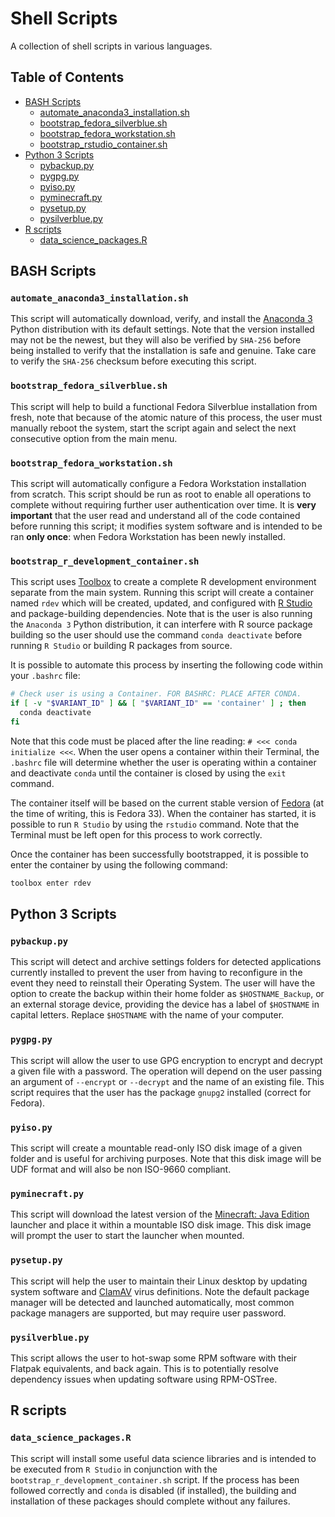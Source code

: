 # Shell Scripts

A collection of shell scripts in various languages.

## Table of Contents

- [BASH Scripts](#bash-scripts)
  - [automate_anaconda3_installation.sh](#automate_anaconda3_installation.sh)
  - [bootstrap_fedora_silverblue.sh](#bootstrap_fedora_silverblue.sh)
  - [bootstrap_fedora_workstation.sh](#bootstrap_fedora_workstation.sh)
  - [bootstrap_rstudio_container.sh](#bootstrap_rstudio_container.sh)
- [Python 3 Scripts](#python-3-scripts)
  - [pybackup.py](#pybackup.py)
  - [pygpg.py](#pygpg.py)
  - [pyiso.py](#pyiso.py)
  - [pyminecraft.py](#pyminecraft.py)
  - [pysetup.py](#pysetup.py)
  - [pysilverblue.py](#pysilverblue.py)
- [R scripts](#r-scripts)
  - [data_science_packages.R](#data_science_packages.R)

## BASH Scripts

### `automate_anaconda3_installation.sh`

This script will automatically download, verify, and install the
[Anaconda 3](https://tinyurl.com/yb6ozrnq) Python distribution with its default
settings. Note that the version installed may not be the newest, but they will
also be verified by `SHA-256` before being installed to verify that the
installation is safe and genuine. Take care to verify the `SHA-256` checksum
before executing this script.

### `bootstrap_fedora_silverblue.sh`

This script will help to build a functional Fedora Silverblue installation from
fresh, note that because of the atomic nature of this process, the user must
manually reboot the system, start the script again and select the next
consecutive option from the main menu.

### `bootstrap_fedora_workstation.sh`

This script will automatically configure a Fedora Workstation installation from
scratch. This script should be run as root to enable all operations to complete
without requiring further user authentication over time. It is
**very important** that the user read and understand all of the code contained
before running this script; it modifies system software and is intended to be
ran **only once**: when Fedora Workstation has been newly installed.

### `bootstrap_r_development_container.sh`

This script uses [Toolbox](https://tinyurl.com/y4t5ezo7) to create a complete R
development environment separate from the main system. Running this script will
create a container named `rdev` which will be created, updated, and configured
with [R Studio](https://tinyurl.com/wkvl284) and package-building dependencies.
Note that is the user is also running the `Anaconda 3` Python distribution, it
can interfere with R source package building so the user should use the command
`conda deactivate` before running `R Studio` or building R packages from source.

It is possible to automate this process by inserting the following code within
your `.bashrc` file:

```bash
# Check user is using a Container. FOR BASHRC: PLACE AFTER CONDA.
if [ -v "$VARIANT_ID" ] && [ "$VARIANT_ID" == 'container' ] ; then
  conda deactivate
fi
```

Note that this code must be placed after the line reading:
`# <<< conda initialize <<<`. When the user opens a container within their
Terminal, the `.bashrc` file will determine whether the user is operating within
a container and deactivate `conda` until the container is closed by using the
`exit` command.

The container itself will be based on the current stable version of
[Fedora](https://tinyurl.com/obf34x5) (at the time of writing, this is Fedora
33). When the container has started, it is possible to run `R Studio` by using
the `rstudio` command. Note that the Terminal must be left open for this process
to work correctly.

Once the container has been successfully bootstrapped, it is possible to enter
the container by using the following command:

```bash
toolbox enter rdev
```

## Python 3 Scripts

### `pybackup.py`

This script will detect and archive settings folders for detected applications
currently installed to prevent the user from having to reconfigure in the event
they need to reinstall their Operating System. The user will have the option to
create the backup within their home folder as `$HOSTNAME_Backup`, or an external
storage device, providing the device has a label of `$HOSTNAME` in capital
letters. Replace `$HOSTNAME` with the name of your computer.

### `pygpg.py`

This script will allow the user to use GPG encryption to encrypt and decrypt a
given file with a password. The operation will depend on the user passing an
argument of `--encrypt` or `--decrypt` and the name of an existing file. This
script requires that the user has the package `gnupg2` installed (correct for
Fedora).

### `pyiso.py`

This script will create a mountable read-only ISO disk image of a given folder
and is useful for archiving purposes. Note that this disk image will be UDF
format and will also be non ISO-9660 compliant.

### `pyminecraft.py`

This script will download the latest version of the
[Minecraft: Java Edition](https://tinyurl.com/ssudojg) launcher and place it
within a mountable ISO disk image. This disk image will prompt the user to start
the launcher when mounted.

### `pysetup.py`

This script will help the user to maintain their Linux desktop by updating
system software and [ClamAV](https://tinyurl.com/y7v3zglf) virus definitions.
Note the default package manager will be detected and launched automatically,
most common package managers are supported, but may require user password.

### `pysilverblue.py`

This script allows the user to hot-swap some RPM software with their Flatpak
equivalents, and back again. This is to potentially resolve dependency issues
when updating software using RPM-OSTree.

## R scripts

### `data_science_packages.R`

This script will install some useful data science libraries and is intended to
be executed from `R Studio` in conjunction with the
`bootstrap_r_development_container.sh` script. If the process has been followed
correctly and `conda` is disabled (if installed), the building and installation
of these packages should complete without any failures.
